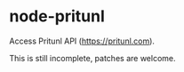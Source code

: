 # node-pritunl

Access Pritunl API (https://pritunl.com).

This is still incomplete, patches are welcome.
